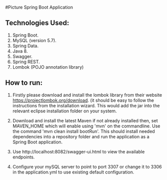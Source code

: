 #Picture Spring Boot Application
## Technologies Used:
1. Spring Boot.
2. MySQL (version 5.7).
3. Spring Data.
4. Java 8.
5. Swagger.
6. Spring REST.
7. Lombok (POJO annotation library)

## How to run:
1. Firstly please download and install the lombok library from their website https://projectlombok.org/download. (it should be easy to follow the instructions from the installation wizard. This would add the jar into the relevant eclipse installation folder on your system.

2. Download and install the latest Maven if not already installed then, set MAVEN_HOME which will enable using 'mvn' on the commandline. Use the command 'mvn clean install bootRun'. This should install needed dependencies into a repository folder and run the application as a Spring Boot application.
3. Use http://localhost:8082/swagger-ui.html to view the available endpoints.
4. Configure your mySQL server to point to port 3307 or change it to 3306 in the application.yml to use existing default configuration.